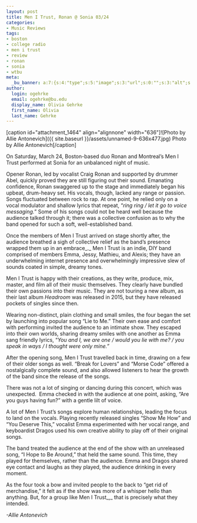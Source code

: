 ```yaml
---
layout: post
title: Men I Trust, Ronan @ Sonia 03/24
categories:
- Music Reviews
tags:
- boston
- college radio
- men i trust
- review
- ronan
- sonia
- wtbu
meta:
  _bu_banner: a:7:{s:4:"type";s:5:"image";s:3:"url";s:0:"";s:3:"alt";s:0:"";s:7:"post_id";s:0:"";s:4:"html";s:0:"";s:8:"position";s:12:"contentWidth";s:7:"caption";s:0:"";}
author:
  login: ogehrke
  email: ogehrke@bu.edu
  display_name: Olivia Gehrke
  first_name: Olivia
  last_name: Gehrke
---
```

\[caption id="attachment\_1464" align="alignnone" width="636"\]![Photo by Allie Antonevich]({{ site.baseurl }}/assets/unnamed-9-636x477.jpg) Photo by Allie Antonevich\[/caption\]

On Saturday, March 24, Boston-based duo Ronan and Montreal’s Men I Trust performed at Sonia for an unbalanced night of music.

Opener Ronan, led by vocalist Craig Ronan and supported by drummer Abel, quickly proved they are still figuring out their sound. Emanating confidence, Ronan swaggered up to the stage and immediately began his upbeat, drum-heavy set. His vocals, though, lacked any range or passion. Songs fluctuated between rock to rap. At one point, he relied only on a vocal modulator and shallow lyrics that repeat, “_ring ring / let it go to voice messaging._” Some of his songs could not be heard well because the audience talked through it; there was a collective confusion as to why the band opened for such a soft, well-established band.

Once the members of Men I Trust arrived on stage shortly after, the audience breathed a sigh of collective relief as the band’s presence wrapped them up in an embrace_._ Men I Trust is an indie, DIY band comprised of members Emma, Jessy, Mathieu, and Alexis; they have an underwhelming internet presence and overwhelmingly impressive slew of sounds coated in simple, dreamy tones.

Men I Trust is happy with their creations, as they write, produce, mix, master, and film all of their music themselves. They clearly have bundled their own passions into their music. They are not touring a new album, as their last album _Headroom_ was released in 2015, but they have released pockets of singles since then.

Wearing non-distinct, plain clothing and small smiles, the four began the set by launching into popular song “Lie to Me.” Their own ease and comfort with performing invited the audience to an intimate show. They escaped into their own worlds, sharing dreamy smiles with one another as Emma sang friendly lyrics, “_You and I, we are one / would you lie with me? / you speak in ways / I thought were only mine.”_

After the opening song, Men I Trust travelled back in time, drawing on a few of their older songs as well. “Break for Lovers” and “Morse Code” offered a nostalgically complete sound, and also allowed listeners to hear the growth of the band since the release of the songs.

There was not a lot of singing or dancing during this concert, which was unexpected.  Emma checked in with the audience at one point, asking, “Are you guys having fun?” with a gentle lilt of voice.

A lot of Men I Trust’s songs explore human relationships, leading the focus to land on the vocals. Playing recently released singles “Show Me How” and “You Deserve This,” vocalist Emma experimented with her vocal range, and keyboardist Dragos used his own creative ability to play off of their original songs.

The band treated the audience at the end of the show with an unreleased song, “I Hope to Be Around,” that held the same sound. This time, they played for themselves, rather than the audience. Emma and Dragos shared eye contact and laughs as they played, the audience drinking in every moment.

As the four took a bow and invited people to the back to “get rid of merchandise,” it felt as if the show was more of a whisper hello than anything. But, for a group like Men I Trust_,_ that is precisely what they intended.

_\-Allie Antonevich_